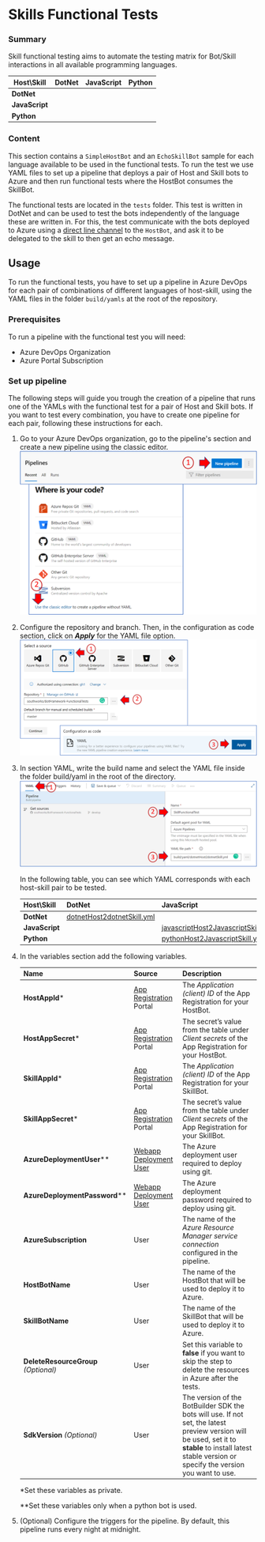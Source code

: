 # Skills Functional Tests

### Summary

Skill functional testing aims to automate the testing matrix for Bot/Skill interactions in all available programming languages.

| Host\Skill      | DotNet  | JavaScript  | Python  |
|---------------- |-------- |------------ |-------- |
| **DotNet**      |         |             |         |
| **JavaScript**  |         |             |         |
| **Python**      |         |             |         |

### Content

This section contains a `SimpleHostBot` and an `EchoSkillBot` sample for each language available to be used in the functional tests. To run the test we use YAML files to set up a pipeline that deploys a pair of Host and Skill bots to Azure and then run functional tests where the HostBot consumes the SkillBot.

The functional tests are located in the `tests` folder. This test is written in DotNet and can be used to test the bots independently of the language these are written in. For this, the test communicate with the bots deployed to Azure using a [direct line channel](https://docs.microsoft.com/en-us/azure/bot-service/bot-service-channel-directline) to the `HostBot`, and ask it to be delegated to the skill to then get an echo message.

## Usage

To run the functional tests, you have to set up a pipeline in Azure DevOps for each pair of combinations of different languages of host-skill, using the YAML files in the folder `build/yamls` at the root of the repository.

### Prerequisites

To run a pipeline with the functional test you will need:

- Azure DevOps Organization
- Azure Portal Subscription

### Set up pipeline

The following steps will guide you trough the creation of a pipeline that runs one of the YAMLs with the functional test for a pair of Host and Skill bots. If you want to test every combination, you have to create one pipeline for each pair, following these instructions for each.

1. Go to your Azure DevOps organization, go to the pipeline's section and create a new pipeline using the classic editor.
![image](media/new-pipeline.png)

2. Configure the repository and branch. Then, in the configuration as code section, click on **_Apply_** for the YAML file option.
![image](media/select-as-code.png)

3. In section YAML, write the build name and select the YAML file inside the folder build/yaml in the root of the directory.
![image](media/yaml-path.png)
  
   In the following table, you can see which YAML corresponds with each host-skill pair to be tested.

   | Host\Skill     | DotNet                                                       | JavaScript                                                   | Python                                                       |
   | -------------- | ------------------------------------------------------------ | ------------------------------------------------------------ | ------------------------------------------------------------ |
   | **DotNet**     | [dotnetHost2dotnetSkill.yml ](../build/yaml/dotnetHost2dotnetSkill.yml ) |                                                              | [dotnetHost2PythonSkill.yml](../build/yaml/dotnetHost2PythonSkill.yml) |
   | **JavaScript** |                                                              | [javascriptHost2JavascriptSkill.yml ](../build/yaml/javascriptHost2JavascriptSkill.yml) |                                                              |
   | **Python**     |                                                              | [pythonHost2JavascriptSkill.yml](../build/yaml/pythonHost2JavascriptSkill.yml) | [pythonHost2PythonSkill.yml](../build/yaml/pythonHost2PythonSkill.yml) |

4. In the variables section add the following variables.

   | Name                   | Source                                                                                                         | Description                                                                                          |
   |----------------------- |--------------------------------------------------------------------------------------------------------------- |----------------------------------------------------------------------------------------------------- |
   | **HostAppId***         | [App Registration](https://portal.azure.com/#blade/Microsoft_AAD_RegisteredApps/ApplicationsListBlade) Portal  | The *Application (client) ID* of the App Registration for your HostBot.                              |
   | **HostAppSecret***     | [App Registration](https://portal.azure.com/#blade/Microsoft_AAD_RegisteredApps/ApplicationsListBlade) Portal  | The secret’s value from the table under *Client secrets* of the App Registration for your HostBot.   |
   | **SkillAppId***        | [App Registration](https://portal.azure.com/#blade/Microsoft_AAD_RegisteredApps/ApplicationsListBlade) Portal  | The *Application (client) ID* of the App Registration for your SkillBot.                             |
   | **SkillAppSecret***    | [App Registration](https://portal.azure.com/#blade/Microsoft_AAD_RegisteredApps/ApplicationsListBlade) Portal  | The secret’s value from the table under *Client secrets* of the App Registration for your SkillBot.  |
   | **AzureDeploymentUser**** | [Webapp Deployment User](https://docs.microsoft.com/en-us/cli/azure/webapp/deployment/user?view=azure-cli-latest#az-webapp-deployment-user-set)| The Azure deployment user required to deploy using git.           |
   | **AzureDeploymentPassword**** | [Webapp Deployment User](https://docs.microsoft.com/en-us/cli/azure/webapp/deployment/user?view=azure-cli-latest#az-webapp-deployment-user-set)| The Azure deployment password required to deploy using git.   |
   | **AzureSubscription**  | User                                                                                                           | The name of the *Azure Resource Manager service connection* configured in the pipeline.              |
   | **HostBotName**        | User                                                                                                           | The name of the HostBot that will be used to deploy it to Azure.                                     |
   | **SkillBotName**       | User                                                                                                           | The name of the SkillBot that will be used to deploy it to Azure.                                    |
   | **DeleteResourceGroup** _(Optional)_| User                                                                                              | Set this variable to **false** if you want to skip the step to delete the resources in Azure after the tests.|
   | **SdkVersion** _(Optional)_| User     | The version of the BotBuilder SDK the bots will use. If not set, the latest preview version will be used, set it to **stable** to install latest stable version or specify the version you want to use.|

   *Set these variables as private.

   **Set these variables only when a python bot is used.

5. (Optional) Configure the triggers for the pipeline. By default, this pipeline runs every night at midnight.
